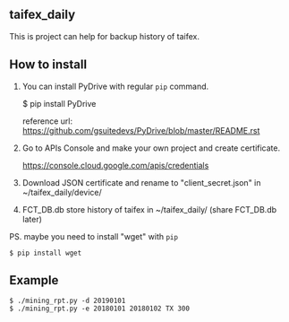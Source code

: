 taifex_daily
-------
This is project can help for backup history of taifex.

How to install
--------------
1. You can install PyDrive with regular ``pip`` command.

    $ pip install PyDrive

    reference url:
    https://github.com/gsuitedevs/PyDrive/blob/master/README.rst

2. Go to APIs Console and make your own project and create certificate.

    https://console.cloud.google.com/apis/credentials

3. Download JSON certificate and rename to "client_secret.json" in ~/taifex_daily/device/

4. FCT_DB.db store history of taifex in ~/taifex_daily/ (share FCT_DB.db later)

PS. maybe you need to install "wget" with ``pip``

    $ pip install wget

Example
--------------

    $ ./mining_rpt.py -d 20190101
    $ ./mining_rpt.py -e 20180101 20180102 TX 300
